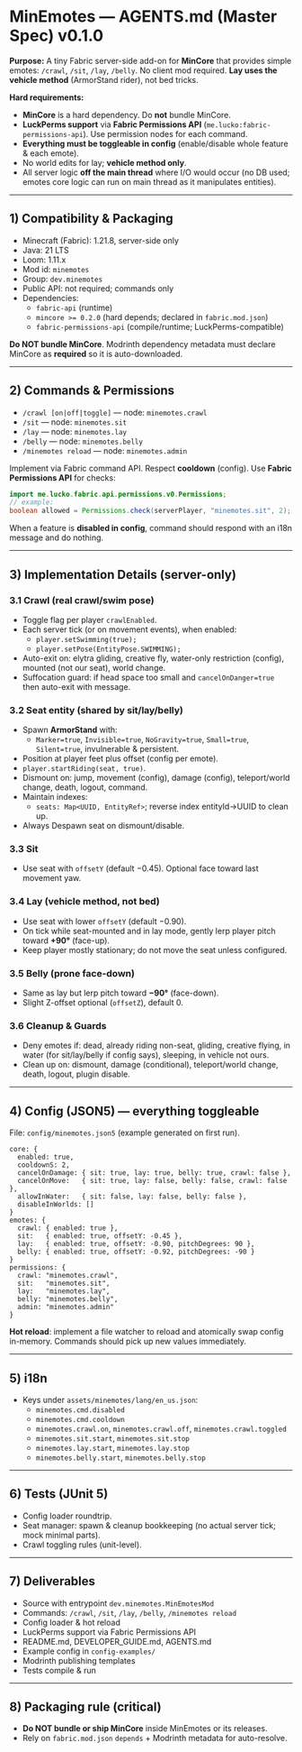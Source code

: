 # MinEmotes — AGENTS.md (Master Spec) v0.1.0

**Purpose:** A tiny Fabric server-side add-on for **MinCore** that provides simple emotes:
`/crawl`, `/sit`, `/lay`, `/belly`. No client mod required. **Lay uses the vehicle method** (ArmorStand rider), not bed tricks.

**Hard requirements:**
- **MinCore** is a hard dependency. Do **not** bundle MinCore.
- **LuckPerms support** via **Fabric Permissions API** (`me.lucko:fabric-permissions-api`). Use permission nodes for each command.
- **Everything must be toggleable in config** (enable/disable whole feature & each emote).
- No world edits for lay; **vehicle method only**.
- All server logic **off the main thread** where I/O would occur (no DB used; emotes core logic can run on main thread as it manipulates entities).

---

## 1) Compatibility & Packaging
- Minecraft (Fabric): 1.21.8, server-side only
- Java: 21 LTS
- Loom: 1.11.x
- Mod id: `minemotes`
- Group: `dev.minemotes`
- Public API: not required; commands only
- Dependencies:
  - `fabric-api` (runtime)
  - `mincore >= 0.2.0` (hard depends; declared in `fabric.mod.json`)
  - `fabric-permissions-api` (compile/runtime; LuckPerms-compatible)

**Do NOT bundle MinCore**. Modrinth dependency metadata must declare MinCore as **required** so it is auto-downloaded.

---

## 2) Commands & Permissions
- `/crawl [on|off|toggle]` — node: `minemotes.crawl`
- `/sit` — node: `minemotes.sit`
- `/lay` — node: `minemotes.lay`
- `/belly` — node: `minemotes.belly`
- `/minemotes reload` — node: `minemotes.admin`

Implement via Fabric command API. Respect **cooldown** (config). Use **Fabric Permissions API** for checks:
```java
import me.lucko.fabric.api.permissions.v0.Permissions;
// example:
boolean allowed = Permissions.check(serverPlayer, "minemotes.sit", 2); // fallback OP level 2
```

When a feature is **disabled in config**, command should respond with an i18n message and do nothing.

---

## 3) Implementation Details (server-only)

### 3.1 Crawl (real crawl/swim pose)
- Toggle flag per player `crawlEnabled`.
- Each server tick (or on movement events), when enabled:
  - `player.setSwimming(true);`
  - `player.setPose(EntityPose.SWIMMING);`
- Auto-exit on: elytra gliding, creative fly, water-only restriction (config), mounted (not our seat), world change.
- Suffocation guard: if head space too small and `cancelOnDanger=true` then auto-exit with message.

### 3.2 Seat entity (shared by sit/lay/belly)
- Spawn **ArmorStand** with:
  - `Marker=true`, `Invisible=true`, `NoGravity=true`, `Small=true`, `Silent=true`, invulnerable & persistent.
- Position at player feet plus offset (config per emote).
- `player.startRiding(seat, true)`.
- Dismount on: jump, movement (config), damage (config), teleport/world change, death, logout, command.
- Maintain indexes:
  - `seats: Map<UUID, EntityRef>`; reverse index entityId→UUID to clean up.
- Always Despawn seat on dismount/disable.

### 3.3 Sit
- Use seat with `offsetY` (default −0.45). Optional face toward last movement yaw.

### 3.4 Lay (vehicle method, not bed)
- Use seat with lower `offsetY` (default −0.90).
- On tick while seat-mounted and in lay mode, gently lerp player pitch toward **+90°** (face-up).
- Keep player mostly stationary; do not move the seat unless configured.

### 3.5 Belly (prone face-down)
- Same as lay but lerp pitch toward **−90°** (face-down).
- Slight Z-offset optional (`offsetZ`), default 0.

### 3.6 Cleanup & Guards
- Deny emotes if: dead, already riding non-seat, gliding, creative flying, in water (for sit/lay/belly if config says), sleeping, in vehicle not ours.
- Clean up on: dismount, damage (conditional), teleport/world change, death, logout, plugin disable.

---

## 4) Config (JSON5) — everything toggleable
File: `config/minemotes.json5` (example generated on first run).

```json5
core: {
  enabled: true,
  cooldownS: 2,
  cancelOnDamage: { sit: true, lay: true, belly: true, crawl: false },
  cancelOnMove:   { sit: true, lay: false, belly: false, crawl: false },
  allowInWater:   { sit: false, lay: false, belly: false },
  disableInWorlds: []
}
emotes: {
  crawl: { enabled: true },
  sit:   { enabled: true, offsetY: -0.45 },
  lay:   { enabled: true, offsetY: -0.90, pitchDegrees: 90 },
  belly: { enabled: true, offsetY: -0.92, pitchDegrees: -90 }
}
permissions: {
  crawl: "minemotes.crawl",
  sit:   "minemotes.sit",
  lay:   "minemotes.lay",
  belly: "minemotes.belly",
  admin: "minemotes.admin"
}
```

**Hot reload**: implement a file watcher to reload and atomically swap config in-memory. Commands should pick up new values immediately.

---

## 5) i18n
- Keys under `assets/minemotes/lang/en_us.json`:
  - `minemotes.cmd.disabled`
  - `minemotes.cmd.cooldown`
  - `minemotes.crawl.on`, `minemotes.crawl.off`, `minemotes.crawl.toggled`
  - `minemotes.sit.start`, `minemotes.sit.stop`
  - `minemotes.lay.start`, `minemotes.lay.stop`
  - `minemotes.belly.start`, `minemotes.belly.stop`

---

## 6) Tests (JUnit 5)
- Config loader roundtrip.
- Seat manager: spawn & cleanup bookkeeping (no actual server tick; mock minimal parts).
- Crawl toggling rules (unit-level).

---

## 7) Deliverables
- Source with entrypoint `dev.minemotes.MinEmotesMod`
- Commands: `/crawl`, `/sit`, `/lay`, `/belly`, `/minemotes reload`
- Config loader & hot reload
- LuckPerms support via Fabric Permissions API
- README.md, DEVELOPER_GUIDE.md, AGENTS.md
- Example config in `config-examples/`
- Modrinth publishing templates
- Tests compile & run

---

## 8) Packaging rule (critical)
- **Do NOT bundle or ship MinCore** inside MinEmotes or its releases.
- Rely on `fabric.mod.json` `depends` + Modrinth metadata for auto-resolve.

